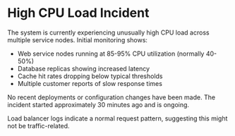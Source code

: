 # High CPU Load Incident

The system is currently experiencing unusually high CPU load across multiple service nodes. Initial monitoring shows:

- Web service nodes running at 85-95% CPU utilization (normally 40-50%)
- Database replicas showing increased latency
- Cache hit rates dropping below typical thresholds
- Multiple customer reports of slow response times

No recent deployments or configuration changes have been made. The incident started approximately 30 minutes ago and is ongoing.

Load balancer logs indicate a normal request pattern, suggesting this might not be traffic-related.